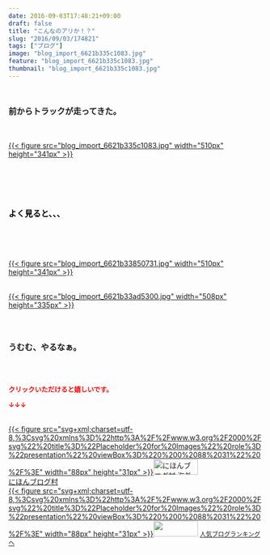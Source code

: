 ```yaml
---
date: 2016-09-03T17:48:21+09:00
draft: false
title: "こんなのアリか！？"
slug: "2016/09/03/174821"
tags: ["ブログ"]
image: "blog_import_6621b335c1083.jpg"
feature: "blog_import_6621b335c1083.jpg"
thumbnail: "blog_import_6621b335c1083.jpg"
---
```

<p><strong><font size="3"><br/></font></strong></p><p><strong><font size="3">前からトラックが走ってきた。</font></strong></p><p><br/><a href="o1000066713739322069.jpg"></a><br/><a href="blog_import_6621b336d27cd.jpg">{{< figure src="blog_import_6621b335c1083.jpg" width="510px" height="341px" >}}</a> <br/><br/></p><br/><p><font size="3"><strong><br/></strong></font></p><p><font color="#000000" size="3"><strong>よく見ると、、、</strong></font></p><br/><br/><p><br/><a href="blog_import_6621b339642da.jpg">{{< figure src="blog_import_6621b33850731.jpg" width="510px" height="341px" >}}</a> <br/></p><p><br/><a href="blog_import_6621b33be82ed.jpg">{{< figure src="blog_import_6621b33ad5300.jpg" width="508px" height="335px" >}}</a> <br/></p><br/><br/><p><font size="3"><strong>うむむ、やるなぁ。<br/></strong></font></p><br/><br/><p><font color="#ff0000" size="2"><strong>クリックいただけると嬉しいです。<br/></strong></font></p><p><font color="#ff0000" size="2"><strong>↓↓↓</strong></font></p><p><br/><a href="ranking.html?p_cid=01260127" target="_blank">{{< figure src="svg+xml;charset=utf-8,%3Csvg%20xmlns%3D%22http%3A%2F%2Fwww.w3.org%2F2000%2Fsvg%22%20title%3D%22Placeholder%20for%20Images%22%20role%3D%22presentation%22%20viewBox%3D%220%200%2088%2031%22%20%2F%3E" width="88px" height="31px" >}}<noscript><img border="0" alt="にほんブログ村 海外生活ブログ バリ島情報へ" src="https://img-proxy.blog-video.jp/images?url=http%3A%2F%2Foverseas.blogmura.com%2Fbali%2Fimg%2Fbali88_31.gif" width="88" height="31"></noscript></a><br/><a href="ranking.html?p_cid=01260127" target="_blank">にほんブログ村</a> <br/><a title="人気ブログランキングへ" href="link.php?1804582">{{< figure src="svg+xml;charset=utf-8,%3Csvg%20xmlns%3D%22http%3A%2F%2Fwww.w3.org%2F2000%2Fsvg%22%20title%3D%22Placeholder%20for%20Images%22%20role%3D%22presentation%22%20viewBox%3D%220%200%2088%2031%22%20%2F%3E" width="88px" height="31px" >}}<noscript><img border="0" src="https://blog.with2.net/img/banner/banner_22.gif" width="88" height="31"></noscript></a> <a style="FONT-SIZE: 12px" href="link.php?1804582">人気ブログランキングへ</a> </p>

